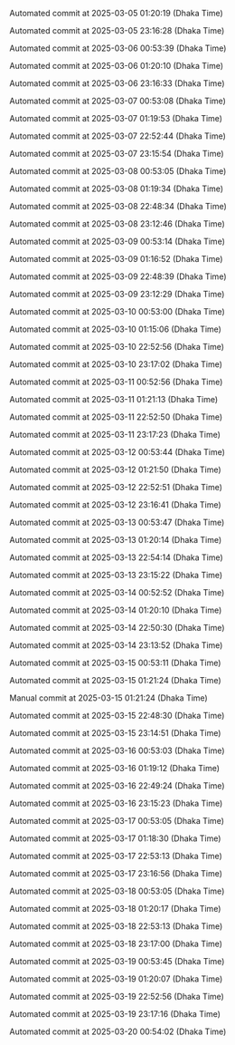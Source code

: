 
Automated commit at 2025-03-05 01:20:19 (Dhaka Time)

Automated commit at 2025-03-05 23:16:28 (Dhaka Time)

Automated commit at 2025-03-06 00:53:39 (Dhaka Time)

Automated commit at 2025-03-06 01:20:10 (Dhaka Time)

Automated commit at 2025-03-06 23:16:33 (Dhaka Time)

Automated commit at 2025-03-07 00:53:08 (Dhaka Time)

Automated commit at 2025-03-07 01:19:53 (Dhaka Time)

Automated commit at 2025-03-07 22:52:44 (Dhaka Time)

Automated commit at 2025-03-07 23:15:54 (Dhaka Time)

Automated commit at 2025-03-08 00:53:05 (Dhaka Time)

Automated commit at 2025-03-08 01:19:34 (Dhaka Time)

Automated commit at 2025-03-08 22:48:34 (Dhaka Time)

Automated commit at 2025-03-08 23:12:46 (Dhaka Time)

Automated commit at 2025-03-09 00:53:14 (Dhaka Time)

Automated commit at 2025-03-09 01:16:52 (Dhaka Time)

Automated commit at 2025-03-09 22:48:39 (Dhaka Time)

Automated commit at 2025-03-09 23:12:29 (Dhaka Time)

Automated commit at 2025-03-10 00:53:00 (Dhaka Time)

Automated commit at 2025-03-10 01:15:06 (Dhaka Time)

Automated commit at 2025-03-10 22:52:56 (Dhaka Time)

Automated commit at 2025-03-10 23:17:02 (Dhaka Time)

Automated commit at 2025-03-11 00:52:56 (Dhaka Time)

Automated commit at 2025-03-11 01:21:13 (Dhaka Time)

Automated commit at 2025-03-11 22:52:50 (Dhaka Time)

Automated commit at 2025-03-11 23:17:23 (Dhaka Time)

Automated commit at 2025-03-12 00:53:44 (Dhaka Time)

Automated commit at 2025-03-12 01:21:50 (Dhaka Time)

Automated commit at 2025-03-12 22:52:51 (Dhaka Time)

Automated commit at 2025-03-12 23:16:41 (Dhaka Time)

Automated commit at 2025-03-13 00:53:47 (Dhaka Time)

Automated commit at 2025-03-13 01:20:14 (Dhaka Time)

Automated commit at 2025-03-13 22:54:14 (Dhaka Time)

Automated commit at 2025-03-13 23:15:22 (Dhaka Time)

Automated commit at 2025-03-14 00:52:52 (Dhaka Time)

Automated commit at 2025-03-14 01:20:10 (Dhaka Time)

Automated commit at 2025-03-14 22:50:30 (Dhaka Time)

Automated commit at 2025-03-14 23:13:52 (Dhaka Time)

Automated commit at 2025-03-15 00:53:11 (Dhaka Time)

Automated commit at 2025-03-15 01:21:24 (Dhaka Time)

Manual commit at 2025-03-15 01:21:24 (Dhaka Time)


Automated commit at 2025-03-15 22:48:30 (Dhaka Time)

Automated commit at 2025-03-15 23:14:51 (Dhaka Time)

Automated commit at 2025-03-16 00:53:03 (Dhaka Time)

Automated commit at 2025-03-16 01:19:12 (Dhaka Time)

Automated commit at 2025-03-16 22:49:24 (Dhaka Time)

Automated commit at 2025-03-16 23:15:23 (Dhaka Time)

Automated commit at 2025-03-17 00:53:05 (Dhaka Time)

Automated commit at 2025-03-17 01:18:30 (Dhaka Time)

Automated commit at 2025-03-17 22:53:13 (Dhaka Time)

Automated commit at 2025-03-17 23:16:56 (Dhaka Time)

Automated commit at 2025-03-18 00:53:05 (Dhaka Time)

Automated commit at 2025-03-18 01:20:17 (Dhaka Time)

Automated commit at 2025-03-18 22:53:13 (Dhaka Time)

Automated commit at 2025-03-18 23:17:00 (Dhaka Time)

Automated commit at 2025-03-19 00:53:45 (Dhaka Time)

Automated commit at 2025-03-19 01:20:07 (Dhaka Time)

Automated commit at 2025-03-19 22:52:56 (Dhaka Time)

Automated commit at 2025-03-19 23:17:16 (Dhaka Time)

Automated commit at 2025-03-20 00:54:02 (Dhaka Time)
